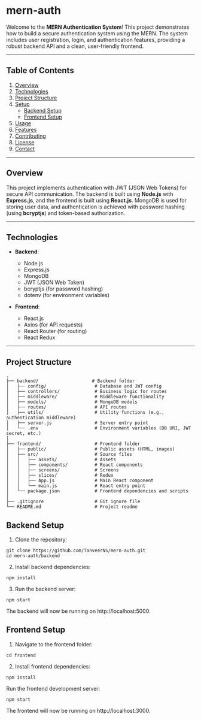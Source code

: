 # mern-auth


Welcome to the **MERN Authentication System**! This project demonstrates how to build a secure authentication system using the MERN. The system includes user registration, login, and authentication features, providing a robust backend API and a clean, user-friendly frontend.

---

## Table of Contents

1. [Overview](#overview)
2. [Technologies](#technologies)
3. [Project Structure](#project-structure)
4. [Setup](#setup)
   - [Backend Setup](#backend-setup)
   - [Frontend Setup](#frontend-setup)
5. [Usage](#usage)
6. [Features](#features)
7. [Contributing](#contributing)
8. [License](#license)
9. [Contact](#contact)

---

## Overview

This project implements authentication with JWT (JSON Web Tokens) for secure API communication. The backend is built using **Node.js** with **Express.js**, and the frontend is built using **React.js**. MongoDB is used for storing user data, and authentication is achieved with password hashing (using **bcryptjs**) and token-based authorization.

---

## Technologies

- **Backend**:
  - Node.js
  - Express.js
  - MongoDB
  - JWT (JSON Web Token)
  - bcryptjs (for password hashing)
  - dotenv (for environment variables)

- **Frontend**:
  - React.js
  - Axios (for API requests)
  - React Router (for routing)
  - React Redux

---

## Project Structure

```plaintext
.
├── backend/                    # Backend folder
│   ├── config/                  # Database and JWT config
│   ├── controllers/             # Business logic for routes
│   ├── middleware/              # Middleware functionality
│   ├── models/                  # MongoDB models
│   ├── routes/                  # API routes
│   ├── utils/                   # Utility functions (e.g., authentication middleware)
│   ├── server.js                # Server entry point
│   └── .env                     # Environment variables (DB URI, JWT secret, etc.)
│
├── frontend/                    # Frontend folder
│   ├── public/                  # Public assets (HTML, images)
│   ├── src/                     # Source files
│   │   ├── assets/              # Assets
│   │   ├── components/          # React components
│   │   ├── screens/             # Screens
│   │   ├── slices/              # Redux
│   │   ├── App.js               # Main React component
│   │   └── main.js              # React entry point
│   └── package.json             # Frontend dependencies and scripts
│
├── .gitignore                   # Git ignore file
└── README.md                    # Project readme
```

## Backend Setup

1. Clone the repository:

```plaintext
git clone https://github.com/TanveerNS/mern-auth.git
cd mern-auth/backend
```

2. Install backend dependencies:

```plaintext
npm install
```

3. Run the backend server:

```plaintext
npm start
```

The backend will now be running on http://localhost:5000.

## Frontend Setup

1. Navigate to the frontend folder:

```plaintext
cd frontend
```

2. Install frontend dependencies:

```plaintext
npm install
```

Run the frontend development server:

```plaintext
npm start
```

The frontend will now be running on http://localhost:3000.